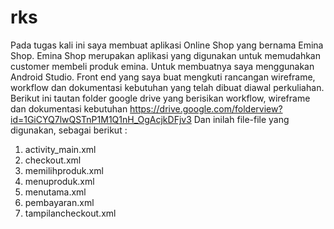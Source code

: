 # rks

Pada tugas kali ini saya membuat aplikasi Online Shop yang bernama Emina Shop. Emina Shop merupakan aplikasi yang digunakan untuk memudahkan customer membeli produk emina. Untuk membuatnya saya menggunakan Android Studio. Front end yang saya buat mengkuti rancangan wireframe, workflow dan dokumentasi kebutuhan yang telah dibuat diawal perkuliahan. Berikut ini tautan folder google drive yang berisikan workflow, wireframe dan dokumentasi kebutuhan https://drive.google.com/folderview?id=1GiCYQ7lwQSTnP1M1Q1nH_OgAcjkDFjv3
Dan inilah file-file yang digunakan, sebagai berikut :
1. activity_main.xml
2. checkout.xml
3. memilihproduk.xml
4. menuproduk.xml
5. menutama.xml
6. pembayaran.xml
7. tampilancheckout.xml
